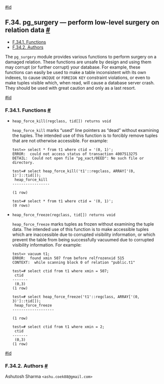[#id](#PGSURGERY)

## F.34. pg_surgery — perform low-level surgery on relation data [#](#PGSURGERY)

- [F.34.1. Functions](pgsurgery#PGSURGERY-FUNCS)
- [F.34.2. Authors](pgsurgery#PGSURGERY-AUTHORS)

The `pg_surgery` module provides various functions to perform surgery on a damaged relation. These functions are unsafe by design and using them may corrupt (or further corrupt) your database. For example, these functions can easily be used to make a table inconsistent with its own indexes, to cause `UNIQUE` or `FOREIGN KEY` constraint violations, or even to make tuples visible which, when read, will cause a database server crash. They should be used with great caution and only as a last resort.

[#id](#PGSURGERY-FUNCS)

### F.34.1. Functions [#](#PGSURGERY-FUNCS)

- `heap_force_kill(regclass, tid[]) returns void`

  `heap_force_kill` marks “used” line pointers as “dead” without examining the tuples. The intended use of this function is to forcibly remove tuples that are not otherwise accessible. For example:

  ```
  test=> select * from t1 where ctid = '(0, 1)';
  ERROR:  could not access status of transaction 4007513275
  DETAIL:  Could not open file "pg_xact/0EED": No such file or directory.

  test=# select heap_force_kill('t1'::regclass, ARRAY['(0, 1)']::tid[]);
   heap_force_kill
  -----------------

  (1 row)

  test=# select * from t1 where ctid = '(0, 1)';
  (0 rows)
  ```

- `heap_force_freeze(regclass, tid[]) returns void`

  `heap_force_freeze` marks tuples as frozen without examining the tuple data. The intended use of this function is to make accessible tuples which are inaccessible due to corrupted visibility information, or which prevent the table from being successfully vacuumed due to corrupted visibility information. For example:

  ```
  test=> vacuum t1;
  ERROR:  found xmin 507 from before relfrozenxid 515
  CONTEXT:  while scanning block 0 of relation "public.t1"

  test=# select ctid from t1 where xmin = 507;
   ctid
  -------
   (0,3)
  (1 row)

  test=# select heap_force_freeze('t1'::regclass, ARRAY['(0, 3)']::tid[]);
   heap_force_freeze
  -------------------

  (1 row)

  test=# select ctid from t1 where xmin = 2;
   ctid
  -------
   (0,3)
  (1 row)
  ```

[#id](#PGSURGERY-AUTHORS)

### F.34.2. Authors [#](#PGSURGERY-AUTHORS)

Ashutosh Sharma `<ashu.coek88@gmail.com>`
